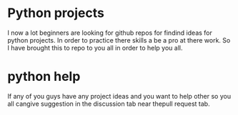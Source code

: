 
# Python projects

I now a lot beginners are looking for github repos 
for findind ideas for python projects.
In order to practice there skills a be a pro at there
work. So I have brought this to repo to you all in order
to help you all.


# python help

If any of you guys have any project ideas and
you want to help other so you all cangive suggestion
in the discussion tab near thepull request tab.
